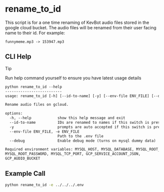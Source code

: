 # rename_to_id

This script is for a one time renaming of KevBot audio files stored in the google cloud bucket. The audio files will be renamed from their user facing name to their id. For example:

```text
funnymeme.mp3 -> 153947.mp3
```

## CLI Help

> [!TIP]
> Run help command yourself to ensure you have latest usage details

```txt
python rename_to_id --help
--------------------------
usage: rename_to_id [-h] [--id-to-name] [-y] [--env-file ENV_FILE] [--debug]

Rename audio files on gcloud.

options:
  -h, --help            show this help message and exit
  --id-to-name          IDs are renamed to names if this switch is present
  -y                    prompts are auto accepted if this switch is present
  --env-file ENV_FILE, -e ENV_FILE
                        Path to the .env file
  --debug               Enable debug mode (turns on mysql dummy data)

Required environment variables: MYSQL_HOST, MYSQL_DATABASE, MYSQL_ROOT_USER,
MYSQL_ROOT_PASSWORD, MYSQL_TCP_PORT, GCP_SERVICE_ACCOUNT_JSON,
GCP_AUDIO_BUCKET
```

## Example Call

```sh
python rename_to_id -e ../../../.env
```
